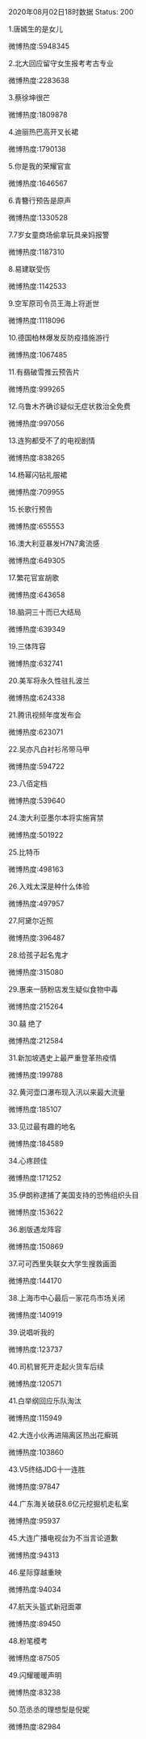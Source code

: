 2020年08月02日18时数据
Status: 200

1.唐嫣生的是女儿

微博热度:5948345

2.北大回应留守女生报考考古专业

微博热度:2283638

3.蔡徐坤很芒

微博热度:1809878

4.迪丽热巴高开叉长裙

微博热度:1790138

5.你是我的荣耀官宣

微博热度:1646567

6.青簪行预告是原声

微博热度:1330528

7.7岁女童商场偷拿玩具亲妈报警

微博热度:1187310

8.易建联受伤

微博热度:1142533

9.空军原司令员王海上将逝世

微博热度:1118096

10.德国柏林爆发反防疫措施游行

微博热度:1067485

11.有翡破雪推云预告片

微博热度:999265

12.乌鲁木齐确诊疑似无症状救治全免费

微博热度:997056

13.连狗都受不了的电视剧情

微博热度:838265

14.杨幂闪钻礼服裙

微博热度:709955

15.长歌行预告

微博热度:655553

16.澳大利亚暴发H7N7禽流感

微博热度:649305

17.繁花官宣胡歌

微博热度:643658

18.脑洞三十而已大结局

微博热度:639349

19.三体阵容

微博热度:632741

20.美军将永久性驻扎波兰

微博热度:624338

21.腾讯视频年度发布会

微博热度:623071

22.吴亦凡白衬衫吊带马甲

微博热度:594722

23.八佰定档

微博热度:539640

24.澳大利亚墨尔本将实施宵禁

微博热度:501922

25.比特币

微博热度:498163

26.入戏太深是种什么体验

微博热度:497957

27.阿黛尔近照

微博热度:396487

28.给孩子起名鬼才

微博热度:315080

29.惠来一肠粉店发生疑似食物中毒

微博热度:215264

30.囍 绝了

微博热度:212584

31.新加坡遇史上最严重登革热疫情

微博热度:199788

32.黄河壶口瀑布现入汛以来最大流量

微博热度:185107

33.见过最有趣的地名

微博热度:184589

34.心疼顾佳

微博热度:171252

35.伊朗称逮捕了美国支持的恐怖组织头目

微博热度:153622

36.剧版遇龙阵容

微博热度:150869

37.可可西里失联女大学生搜救画面

微博热度:144170

38.上海市中心最后一家花鸟市场关闭

微博热度:140919

39.说唱听我的

微博热度:123737

40.司机冒死开走起火货车后续

微博热度:120571

41.白举纲回应乐队淘汰

微博热度:115949

42.大连小伙再进隔离区热出花癣斑

微博热度:103860

43.V5终结JDG十一连胜

微博热度:97847

44.广东海关破获8.6亿元挖掘机走私案

微博热度:95937

45.大连广播电视台为不当言论道歉

微博热度:94313

46.星际穿越重映

微博热度:94034

47.航天头盔式新冠面罩

微博热度:89450

48.粉笔模考

微博热度:87505

49.闪耀暖暖声明

微博热度:83238

50.范丞丞的理想型是倪妮

微博热度:82984

